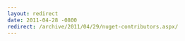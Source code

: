 ```yaml
---
layout: redirect
date: 2011-04-28 -0800
redirect: /archive/2011/04/29/nuget-contributors.aspx/
---
```

